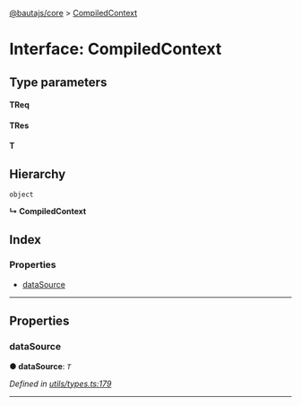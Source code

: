 [@bautajs/core](../README.md) > [CompiledContext](../interfaces/compiledcontext.md)

# Interface: CompiledContext

## Type parameters
#### TReq 
#### TRes 
#### T 
## Hierarchy

 `object`

**↳ CompiledContext**

## Index

### Properties

* [dataSource](compiledcontext.md#datasource)

---

## Properties

<a id="datasource"></a>

###  dataSource

**● dataSource**: *`T`*

*Defined in [utils/types.ts:179](https://github.axa.com/Digital/bauta-nodejs/blob/167ddcc/packages/bautajs/src/utils/types.ts#L179)*

___

